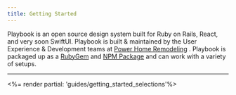 ```yaml
---
title: Getting Started
---
```


Playbook is an open source design system built for Ruby on Rails, React, and very soon SwiftUI. Playbook is built & maintained by the User Experience & Development teams at  [Power Home Remodeling](https://powerhrg.com/) . Playbook is packaged up as a  [RubyGem](https://rubygems.org/gems/playbook_ui)  and  [NPM Package](https://www.npmjs.com/package/playbook-ui)  and can work with a variety of setups.

---
<div>
  <%= render partial: 'guides/getting_started_selections'%>
</div>